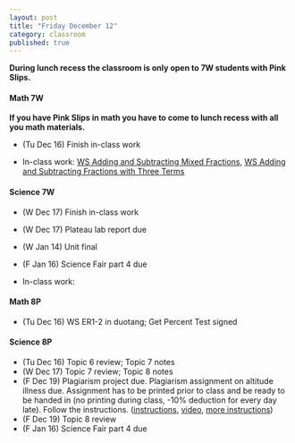 ```yaml
---
layout: post
title: "Friday December 12"
category: classroom
published: true
---
```

<strong>During lunch recess the classroom is only open to 7W students with Pink Slips.</strong>

#### Math 7W
<strong>If you have Pink Slips in math you have to come to lunch recess with all you math materials.</strong>

* (Tu Dec 16) Finish in-class work

* In-class work: [WS Adding and Subtracting Mixed Fractions](https://www.dropbox.com/s/6nbf6q2s42zhext/WS%20Adding%20and%20Subtracting%20Mixed%20Fractions.pdf?dl=0), [WS Adding and Subtracting Fractions with Three Terms](https://www.dropbox.com/s/2ug89u7swj5vdih/WS%20Adding%20and%20Subtracting%20Fractions%20with%20Three%20Terms.pdf?dl=0)

#### Science 7W
* (W Dec 17) Finish in-class work
* (W Dec 17) Plateau lab report due
* (W Jan 14) Unit final
* (F Jan 16) Science Fair part 4 due

* In-class work:

#### Math 8P
* (Tu Dec 16) WS ER1-2 in duotang; Get Percent Test signed

#### Science 8P
* (Tu Dec 16) Topic 6 review; Topic 7 notes
* (W Dec 17) Topic 7 review; Topic 8 notes
* (F Dec 19) Plagiarism project due. Plagiarism assignment on altitude illness due. Assignment has to be printed prior to class and be ready to be handed in (no printing during class, -10% deduction for every day late). Follow the instructions. ([instructions](https://www.dropbox.com/s/1itp2t9bc6txllf/Plagiarism%20Assignment%20on%20altitude%20illness.pdf?dl=0), [video](http://youtu.be/KUPNCBQw4o0), [more instructions](https://www.dropbox.com/s/372smqdc3lqz683/Instructions%20for%20finishing%20plagiarism%20assignment.pdf?dl=0))
* (F Dec 19) Topic 8 review
* (F Jan 16) Science Fair part 4 due


